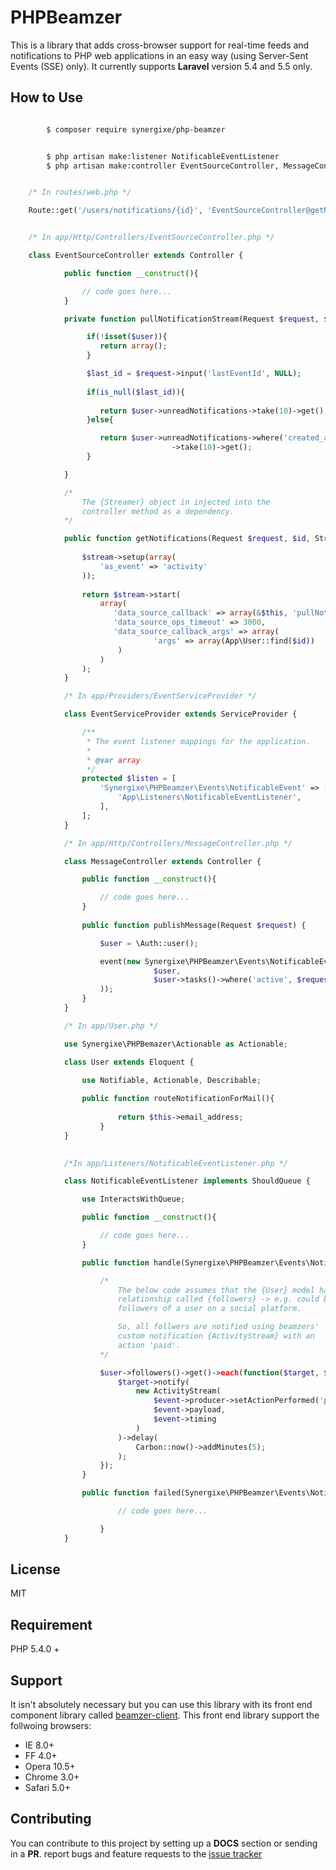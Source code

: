 ﻿# PHPBeamzer

This is a library that adds cross-browser support for real-time feeds and notifications to PHP web applications in an easy way (using Server-Sent Events (SSE) only). It currently supports **Laravel** version 5.4 and 5.5 only. 

## How to Use

```bash

		$ composer require synergixe/php-beamzer


```

```bash

		$ php artisan make:listener NotificableEventListener
		$ php artisan make:controller EventSourceController, MessageController
```

```php

	/* In routes/web.php */

	Route::get('/users/notifications/{id}', 'EventSourceController@getNotifications');


	/* In app/Http/Controllers/EventSourceController.php */

	class EventSourceController extends Controller {

			public function __construct(){

				// code goes here...
			}

			private function pullNotificationStream(Request $request, $user){

				 if(!isset($user)){
				 	return array();
				 }

				 $last_id = $request->input('lastEventId', NULL);
				 
				 if(is_null($last_id)){
				 
				 	return $user->unreadNotifications->take(10)->get();
				 }else{

				 	return $user->unreadNotifications->where('created_at', '>=', intval($last_id))
									->take(10)->get();
				 }

			}

			/*
				The {Streamer} object in injected into the 
				controller method as a dependency.
			*/

			public function getNotifications(Request $request, $id, Streamer $stream){
			    
			    $stream->setup(array(
			    	'as_event' => 'activity'
			    ));
			    
			    return $stream->start(
			        array(
			           'data_source_callback' => array(&$this, 'pullNotificationStream'),
			           'data_source_ops_timeout' => 3000,
			           'data_source_callback_args' => array(
			                    'args' => array(App\User::find($id))
			            )
			        )
			    );
			}

			/* In app/Providers/EventServiceProvider */

			class EventServiceProvider extends ServiceProvider {

				/**
				 * The event listener mappings for the application.
				 *
				 * @var array
				 */
				protected $listen = [
				    'Synergixe\PHPBeamzer\Events\NotificableEvent' => [
				        'App\Listeners\NotificableEventListener',
				    ],
				];
			}

			/* In app/Http/Controllers/MessageController.php */

			class MessageController extends Controller {

				public function __construct(){

					// code goes here...
				}		
				
				public function publishMessage(Request $request) {

					$user = \Auth::user();

					event(new Synergixe\PHPBeamzer\Events\NotificableEvent(
								$user, 
								$user->tasks()->where('active', $request->input('fav'))->get()
					));
				}		
			}

			/* In app/User.php */

			use Synergixe\PHPBemazer\Actionable as Actionable;

			class User extends Eloquent {

				use Notifiable, Actionable, Describable;
				
				public function routeNotificationForMail(){
       
       					return $this->email_address;
    				}
			}
			

			/*In app/Listeners/NotificableEventListener.php */

			class NotificableEventListener implements ShouldQueue {

				use InteractsWithQueue;

				public function __construct(){

					// code goes here...
				}

				public function handle(Synergixe\PHPBeamzer\Events\NotificableEvent $event){

					/* 
						The below code assumes that the {User} model has a 
						relationship called {followers} -> e.g. could be
						followers of a user on a social platform.

						So, all follwers are notified using beamzers'
						custom notification {ActivityStream} with an
						action 'paid'.
					*/

					$user->followers()->get()->each(function($target, $key) use ($event) {
						$target->notify(
				        	new ActivityStream(
				        		$event->producer->setActionPerformed('paid', $event->timing),
				        		$event->payload,
				        		$event->timing
				        	)
					    )->delay(
					        Carbon::now()->addMinutes(5);
					    );
					});
				}

				public function failed(Synergixe\PHPBeamzer\Events\NotificableEvent $event, $exception){

			        	// code goes here...

			    	}
			}

```

## License

MIT

## Requirement

PHP 5.4.0 +

## Support

It isn't absolutely necessary but you can use this library with its front end component library called [beamzer-client](https://github.com/isocroft/beamzer-client/). This front end library support the follwoing browsers:

- IE 8.0+
- FF 4.0+
- Opera 10.5+
- Chrome 3.0+
- Safari 5.0+

## Contributing

You can contribute to this project by setting up a **DOCS** section or sending in a **PR**. report bugs and feature requests to the [issue tracker](https://github.com/synergixe/php-beamzer/issues)    
